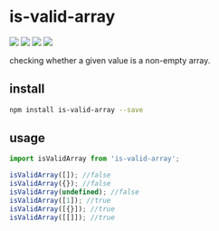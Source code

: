 # is-valid-array

<p>
  <img src="https://img.shields.io/npm/v/is-valid-array.svg">
  <img src="https://img.shields.io/npm/l/is-valid-array.svg" />
  <img src="https://img.shields.io/codecov/c/github/lianmin/is-valid-array" />
  <img src="https://img.shields.io/bundlephobia/min/is-valid-array/0.1.0.svg" />
</p>

checking whether a given value is a non-empty array.

## install

```bash
npm install is-valid-array --save
```

## usage

```jsx
import isValidArray from 'is-valid-array';

isValidArray([]); //false
isValidArray({}); //false
isValidArray(undefined); //false
isValidArray([1]); //true
isValidArray([{}]); //true
isValidArray([[]]); //true
```
